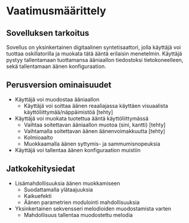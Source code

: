 # Vaatimusmäärittely #

## Sovelluksen tarkoitus ##
Sovellus on yksinkertainen digitaalinen syntetisaattori, jolla käyttäjä voi tuottaa oskillatorilla ja muokata tätä ääntä erilaisin menetelmin. Käyttäjä pystyy tallentamaan tuottamansa ääniaallon tiedostoksi tietokoneelleen, sekä tallentamaan äänen konfiguraation. 


## Perusversion ominaisuudet ##

- Käyttäjä voi muodostaa ääniaallon
  - Käyttäjä voi soittaa äänen reaaliajassa käyttäen visuaalista käyttöliittymää/näppäimistöä [tehty]
- Käyttäjä voi muokata tuotettua ääntä käyttöliittymässä
  - Vaihtaa soitettavan ääniaallon muotoa (sini, kantti) [tehty]
  - Vaihtamalla soitettavan äänen äänenvoimakkuutta [tehty]
  - Kolmioaalto
  - Muokkaamalla äänen syttymis- ja sammumisnopeuksia
- Käyttäjä voi tallentaa äänen konfiguraation muistiin

## Jatkokehitysiedat ##

- Lisämahdollisuuksia äänen muokkamiseen 
  - Suodattamalla ylätaajuuksia
  - Kaikuefekti
  - Äänen parametrien modulointi mahdollisuuksia
- Yksinkertainen sekvensseri melodioiden muodostamista varten
  - Mahdollisuus tallentaa muodostettu melodia



